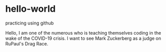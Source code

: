 # hello-world
practicing using github

Hello, I am one of the numerous who is teaching themselves coding in the wake of the COVID-19 crisis.
I want to see Mark Zuckerberg as a judge on RuPaul's Drag Race.
